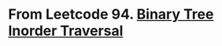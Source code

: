 # From Leetcode 94. [Binary Tree Inorder Traversal](https://leetcode-cn.com/problems/binary-tree-inorder-traversal/)
